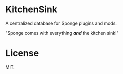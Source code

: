 KitchenSink
===========

A centralized database for Sponge plugins and mods.

"Sponge comes with everything ***and*** the kitchen sink!"

License
=======

MIT.
